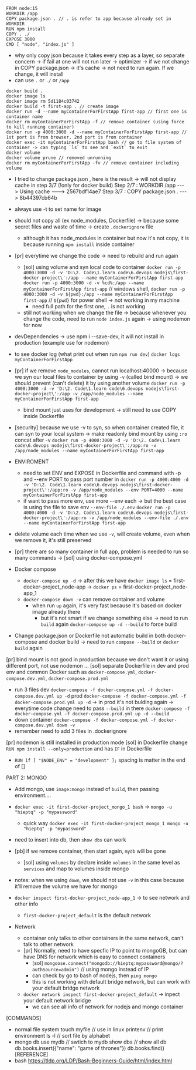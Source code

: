 
```
FROM node:15
WORKDIR /app
COPY package.json . // . is refer to app because already set in WORKDIR
RUN npm install
COPY . ./
EXPOSE 3000
CMD [ "node", "index.js" ]

```

* why only copy json 
  because it takes every step as a layer, so separate concern 
    -> if fail at one will not run later -> optimizer
    -> if we not change in COPY package.json -> it's cache -> not need to run again. If we change, it will install
* can use `.` or `./` or `/app`

```
docker build .
docker image ls
docker image rm 5d1184c03742
docker build -t first-app . // create image
docker run -d --name myContainerForFirstApp first-app // first one is container name
docker rm myContainerForFirstApp -f // remove container (using force to kill running container)
docker run -p 4000:3000 -d --name myContainerForFirstApp first-app // 1st port is from browser, 2nd port is from container
docker exec -it myContainerForFirstApp bash // go to file system of container -> can typing `ls` to see and `exit` to exit
docker volume
docker volume prune // removed unrunning
docker rm myContainerForFirstApp -fv // remove container including volume
```

* I tried to change package.json , here is the result -> will not display cache in step 3/7 (!only for docker build)
Step 2/7 : WORKDIR /app
 ---> Using cache
 ---> 2567bdf14ae7
Step 3/7 : COPY package.json .
 ---> 8b44397cb64b

* always use -t to set name for image

* should not copy all (ex node_modules, Dockerfile) -> because some secret files and waste of time
  -> create `.dockerignore` file
  * although it has node_modules in container but now it's not copy, it is because running `npm install` inside container

* [pr] everytime we change the code -> need to rebuild and run again
  * [sol] using volume and syn local code to container
    `docker run -p 4000:3000 -d -v 'D:\2. Code\1.learn code\6.devops nodejs\first-docker-project\':/app --name myContainerForFirstApp first-app`
    `docker run -p 4000:3000 -d -v %cd%:/app --name myContainerForFirstApp first-app` // windows shell,
    `docker run -p 4000:3000 -d -v ${pwd}:/app --name myContainerForFirstApp first-app` //  `${pwd}` for power shell -> not working in my machine
    * need full path for the first one, `.` is not working
  * still not working when we change the file -> because whenever you change the code, need to run `node index.js` again -> using nodemon for now

* devDependencies 
  -> use npm i --save-dev, it will not install in production (example use for nodemon)

* to see docker log (what print out when run `npm run dev`)
  `docker logs myContainerForFirstApp`

* [pr] if we remove `node_modules`, cannot run localhost:40000
  -> because we syn our local files to container by using `-v` (called bind mount) -> we should prevent (can't delete) it by using another volume
  `docker run -p 4000:3000 -d -v 'D:\2. Code\1.learn code\6.devops nodejs\first-docker-project\':/app -v /app/node_modules --name myContainerForFirstApp first-app`
  * bind mount just uses for development -> still need to use COPY inside Dockerfile

* [security] because we use -v to syn, so when container created file, it can syn to your local system
  -> make readonly bind mount by using `:ro` concat after -v
  `docker run -p 4000:3000 -d -v 'D:\2. Code\1.learn code\6.devops nodejs\first-docker-project\':/app:ro -v /app/node_modules --name myContainerForFirstApp first-app`

* ENVIROMENT
  * need to set ENV and EXPOSE in Dockerfile and command with -p and --env PORT to pass port number in
    `docker run -p 4000:4000 -d -v 'D:\2. Code\1.learn code\6.devops nodejs\first-docker-project\':/app:ro -v /app/node_modules --env PORT=4000 --name myContainerForFirstApp first-app`
  * if want to pass more env, use more --env each -> but the best case is using the file to save env `--env-file ./.env`
    `docker run -p 4000:4000 -d -v 'D:\2. Code\1.learn code\6.devops nodejs\first-docker-project\':/app:ro -v /app/node_modules --env-file ./.env --name myContainerForFirstApp first-app`

* delete volume
  each time when we use `-v`, will create volume, even when we remove it, it's still preserved

* [pr] there are so many container in full app, problem is needed to run so many commands
  -> [sol] using docker-compose.yml

* Docker compose
  * `docker-compose up -d`
    -> after this we have `docker image ls` = first-docker-project_node-app
    -> `docker ps` = first-docker-project_node-app_1
  * `docker-compose down -v` can remove container and volume
    * when run `up` again, it's very fast because it's based on docker image already there
      * but it's not smart if we change something else -> need to run `build` again `docker-compose up -d --build` to force build

* Change package.json or Dockerfile not automatic build in both docker-compose and docker build -> need to run `compose --build` or `docker build` again


[pr] bind mount is not good in production because we don't want it or using different port, not use nodemon ...
  [sol] separate Dockerfile in dev and prod env and common Docker such as `docker-compose.yml`, `docker-compose.dev.yml`, `docker-compose.prod.yml`
  * run 3 files
    dev `docker-compose -f docker-compose.yml -f docker-compose.dev.yml up -d`
    prod `docker-compose -f docker-compose.yml -f docker-compose.prod.yml up -d`
      -> in prod it's not bulding again -> everytime code change need to pass `--build` in there
        `docker-compose -f docker-compose.yml -f docker-compose.prod.yml up -d --build`
  * down container
    `docker-compose -f docker-compose.yml -f docker-compose.dev.yml down -v` 
  * remember need to add 3 files in .dockerignore

[pr] nodemon is still installed in production mode
  [sol] in Dockerfile change `RUN npm install --only=production` and has `IF` in Dockerfile
  * `RUN if [ "$NODE_ENV" = "development" ];` spacing is matter in the end of []


PART 2: MONGO
* Add mongo, use `image:mongo`  instead of `build`, then passing environment....
* `docker exec -it first-docker-project_mongo_1 bash` -> `mongo -u "hieptq" -p "mypassword"`
  * quick way `docker exec -it first-docker-project_mongo_1 mongo -u "hieptq" -p "mypassword"` 
* need to insert into db, then `show dbs` can work

* [pb] if we remove container, then start again, `mydb` will be gone
  * [sol] using `volumes` by declare inside `volumes` in the same level as `services` and map to volumes inside mongo

* notes: when we using `down`, we should not use `-v` in this case because it'll remove the volume we have for mongo
* `docker inspect first-docker-project_node-app_1` -> to see network and other info
  * `first-docker-project_default` is the default network

* Network
  * container only talks to other containers in the same network, can't talk to other network
  * [pr] Normally, need to have specfic IP to point to mongoGB, but can have DNS for network which is easy to connect containers
    * [sol] `mongoose.connect("mongodb://hieptq:mypassword@mongo/?authSource=admin")` // using mongo instead of IP
    * can check by go to bash of nodejs, then `ping mongo`
    * this is not working with default bridge network, but can work with your default bridge network
  * `docker network inspect first-docker-project_default` -> inpect your default network bridge
    * we can see all info of network for nodejs and mongo container

[COMMANDS]
* normal file system
  touch myfile // use in linux
  printenv // print environment
  ls -l // sort file by alphabet
* mongo
  db
  use mydb // swtich to mydb
  show dbs // show all db
  db.books.insert({"name": "game of thrones"})
  db.books.find()
[REFERENCE]
* bash 
  https://tldp.org/LDP/Bash-Beginners-Guide/html/index.html